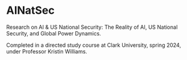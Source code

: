 # AINatSec
Research on AI &amp; US National Security: The Reality of AI, US National Security, and Global Power Dynamics.

Completed in a directed study course at Clark University, spring 2024, under Professor Kristin Williams.

